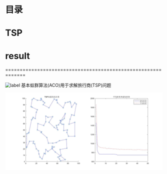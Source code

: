 # 目录
# TSP
# result
=============================================================

![label](https://img.shields.io/badge/TSP-ACO-brightgreen.svg)
基本蚁群算法(ACO)用于求解旅行商(TSP)问题

[](result)
![result](/result/TSP问题求解结果(蚁群算法).jpg)
